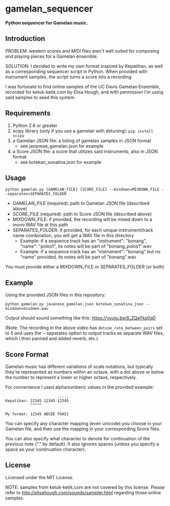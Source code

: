 # gamelan_sequencer

**Python sequencer for Gamelan music.**

## Introduction

PROBLEM: western scores and MIDI files aren't well suited for composing and playing pieces for a Gamelan ensemble.

SOLUTION: I decided to write my own format inspired by Kepatihan, as well as a corresponding sequencer script in Python.  When provided with instrument samples, the script turns a score into a recording.

I was fortunate to find online samples of the UC Davis Gamelan Ensemble, recorded for ketuk-ketik.com by Elisa Hough, and with permission I'm using said samples to seed this system.


## Requirements

1. Python 2.6 or greater
2. scipy library (only if you use a gamelan with detuning): `pip install scipy`
3. a Gamelan JSON file: a listing of gamelan samples in JSON format
   - see javanese_gamelan.json for example
4. a Score JSON file: a score that utilizes said instruments, also in JSON format
   - see kotekan_sonatina.json for example

## Usage

`python gamelan.py [GAMELAN_FILE] [SCORE_FILE] --mixdown=MIXDOWN_FILE --separates=SEPARATES_FOLDER`

- GAMELAN_FILE (required): path to Gamelan JSON file (described above)
- SCORE_FILE (required): path to Score JSON file (described above)
- MIXDOWN_FILE: if provided, the recording will be mixed down to a mono WAV file at this path
- SEPARATES_FOLDER: if provided, for each unique instrument/track name combination, you will get a WAV file in this directory
  - Example: if a sequence track has an "instrument": "bonang", "name": "polos1", its notes will be part of "bonang_polos1".wav
  - Example: if a sequence track has an "instrument": "bonang" but no "name" provided, its notes will be part of "bonang".wav

You must provide either a MIXDOWN_FILE or SEPARATES_FOLDER (or both)

## Example

Using the provided JSON files in this repository:

`python gamelan.py javanese_gamelan.json kotekan_sonatina.json --mixdown=mixdown.wav`

Output should sound something like this: https://youtu.be/6_ZQaYkq0q0

(Note: The recording in the above video has `detune_rate_between_pairs` set to 5 and uses the --separates option to output tracks as separate WAV files, which I then panned and added reverb, etc.)

## Score Format

Gamelan music has different variations of scale notations, but typically they're represented as numbers within an octave, with a dot above or below the number to represent a lower or higher octave, respectively.

For convenience I used alphanumberic values in the provided example:

```
                       .....
Kepatihan: 12345 12345 12345
           ^^^^^

My format: 12345 ABCDE FGHIJ
```

You can specify any character mapping (even unicode) you choose in your Gamelan file, and then use the mapping in your corresponding Score files.

You can also specify what character to denote for continuation of the previous note ("." by default).  It also ignores spaces (unless you specify a space as your continuation character).

## License

Licensed under the MIT License.

NOTE: samples from ketuk-ketik.com are not covered by this license.  Please refer to http://elisahough.com/sounds/sampler.html regarding those online samples.

